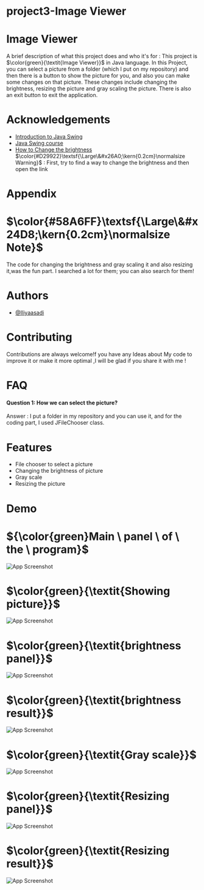 # project3-Image Viewer

# Image Viewer

A brief description of what this project does and who it's for : 
This project is $\color{green}{\textit{Image Viewer}}$ in Java language. In this Project, you can select a picture from a folder (which I put on my repository) and then there is a button to show the picture for you, and also you can make some changes on that picture. These changes include changing the brightness, resizing the picture and gray scaling the picture. There is also an exit button to exit the application. 




# Acknowledgements

 - [Introduction to Java Swing](https://www.geeksforgeeks.org/introduction-to-java-swing/)
 - [Java Swing course](https://www.youtube.com/watch?v=Kmgo00avvEw)
 - [How to Change the brightness](https://stackoverflow.com/questions/12980780/how-to-change-the-brightness-of-an-image) $\color{#D29922}\textsf{\Large\&#x26A0;\kern{0.2cm}\normalsize Warning}$ : First, try to find a way to change the brightness and then open the link



# Appendix

# $\color{#58A6FF}\textsf{\Large\&#x24D8;\kern{0.2cm}\normalsize Note}$
The code for changing the brightness and gray scaling it and also resizing it,was the fun part. I searched a lot for them; you can also search for them! 


# Authors

- [@Iliyaasadi](https://github.com/iliyaasadi)




# Contributing

Contributions are always welcome!f you have any Ideas about My code to improve it or make it more optimal ,I will be glad if you share it with me ! 


# FAQ

#### Question 1: How we can select the picture?

Answer : I put a folder in my repository and you can use it, and for the coding part, I used JFileChooser class.  



# Features

- File chooser to select a picture
- Changing the brightness of picture
- Gray scale
- Resizing the picture









# Demo

# ${\color{green}Main \ panel \ of \ the \ program}$
![App Screenshot](https://github.com/iliyaasadi/Project3-Image-Viewer/assets/153519525/88bb71bb-0b79-4017-89a2-d21e218d9d44)


# $\color{green}{\textit{Showing picture}}$
![App Screenshot](https://github.com/iliyaasadi/Project3-Image-Viewer/assets/153519525/a7c747ff-791b-45c4-8ee7-1a7060c79fd5)


# $\color{green}{\textit{brightness panel}}$
![App Screenshot](https://github.com/iliyaasadi/Project3-Image-Viewer/assets/153519525/4336864b-1907-44d0-85b1-eb473800cc19)


# $\color{green}{\textit{brightness result}}$
![App Screenshot](https://github.com/iliyaasadi/Project3-Image-Viewer/assets/153519525/f5fcc14f-f89c-4a6a-9150-a2c91043124b)


# $\color{green}{\textit{Gray scale}}$
![App Screenshot](https://github.com/iliyaasadi/Project3-Image-Viewer/assets/153519525/cd479502-a040-4675-be55-b19bfd0676a5)


# $\color{green}{\textit{Resizing panel}}$
![App Screenshot](https://github.com/iliyaasadi/Project3-Image-Viewer/assets/153519525/7711e982-8e33-4b04-9f5d-242ee72431d6)


# $\color{green}{\textit{Resizing result}}$
![App Screenshot](https://github.com/iliyaasadi/Project3-Image-Viewer/assets/153519525/2116c022-fad6-4e01-9755-1578df52a1c4)
